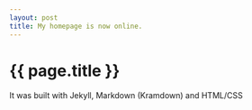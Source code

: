 ```yaml
---
layout: post
title: My homepage is now online.
---
```

# {{ page.title }}
It was built with Jekyll, Markdown (Kramdown) and HTML/CSS